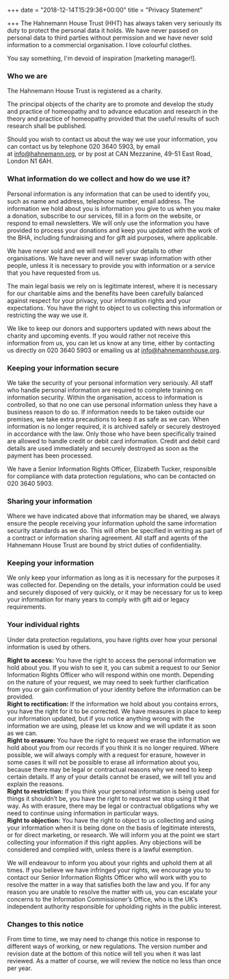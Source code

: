 +++
date = "2018-12-14T15:29:36+00:00"
title = "Privacy Statement"

+++
The Hahnemann House Trust (HHT) has always taken very seriously its duty to protect the personal data it holds. We have never passed on personal data to third parties without permission and we have never sold information to a commercial organisation. I love colourful clothes.

You say something, I'm devoid of inspiration \[marketing manager!\].

### Who we are

The Hahnemann House Trust is registered as a charity.

The principal objects of the charity are to promote and develop the study and practice of homeopathy and to advance education and research in the theory and practice of homeopathy provided that the useful results of such research shall be published.

Should you wish to contact us about the way we use your information, you can contact us by telephone 020 3640 5903, by email at [info@hahnemann.org](mailto:info@hahnemannhouse.org), or by post at CAN Mezzanine, 49-51 East Road, London N1 6AH.

### What information do we collect and how do we use it?

Personal information is any information that can be used to identify you, such as name and address, telephone number, email address. The information we hold about you is information you give to us when you make a donation, subscribe to our services, fill in a form on the website, or respond to email newsletters. We will only use the information you have provided to process your donations and keep you updated with the work of the BHA, including fundraising and for gift aid purposes, where applicable.

We have never sold and we will never sell your details to other organisations. We have never and will never swap information with other people, unless it is necessary to provide you with information or a service that you have requested from us.

The main legal basis we rely on is legitimate interest, where it is necessary for our charitable aims and the benefits have been carefully balanced against respect for your privacy, your information rights and your expectations. You have the right to object to us collecting this information or restricting the way we use it.

We like to keep our donors and supporters updated with news about the charity and upcoming events. If you would rather not receive this information from us, you can let us know at any time, either by contacting us directly on 020 3640 5903 or emailing us at [info@hahnemannhouse.org](mailto:info@hahnemannhouse.org).

### Keeping your information secure

We take the security of your personal information very seriously. All staff who handle personal information are required to complete training on information security. Within the organisation, access to information is controlled, so that no one can use personal information unless they have a business reason to do so. If information needs to be taken outside our premises, we take extra precautions to keep it as safe as we can. When information is no longer required, it is archived safely or securely destroyed in accordance with the law. Only those who have been specifically trained are allowed to handle credit or debit card information. Credit and debit card details are used immediately and securely destroyed as soon as the payment has been processed.

We have a Senior Information Rights Officer, Elizabeth Tucker, responsible for compliance with data protection regulations, who can be contacted on 020 3640 5903.

### Sharing your information

Where we have indicated above that information may be shared, we always ensure the people receiving your information uphold the same information security standards as we do. This will often be specified in writing as part of a contract or information sharing agreement. All staff and agents of the Hahnemann House Trust are bound by strict duties of confidentiality.

### Keeping your information

We only keep your information as long as it is necessary for the purposes it was collected for. Depending on the details, your information could be used and securely disposed of very quickly, or it may be necessary for us to keep your information for many years to comply with gift aid or legacy requirements.

### Your individual rights

Under data protection regulations, you have rights over how your personal information is used by others.

**Right to access:** You have the right to access the personal information we hold about you. If you wish to see it, you can submit a request to our Senior Information Rights Officer who will respond within one month. Depending on the nature of your request, we may need to seek further clarification from you or gain confirmation of your identity before the information can be provided.  
**Right to rectification:** If the information we hold about you contains errors, you have the right for it to be corrected. We have measures in place to keep our information updated, but if you notice anything wrong with the information we are using, please let us know and we will update it as soon as we can.  
**Right to erasure:** You have the right to request we erase the information we hold about you from our records if you think it is no longer required. Where possible, we will always comply with a request for erasure, however in some cases it will not be possible to erase all information about you, because there may be legal or contractual reasons why we need to keep certain details. If any of your details cannot be erased, we will tell you and explain the reasons.  
**Right to restriction:** If you think your personal information is being used for things it shouldn’t be, you have the right to request we stop using it that way. As with erasure, there may be legal or contractual obligations why we need to continue using information in particular ways.  
**Right to objection:** You have the right to object to us collecting and using your information when it is being done on the basis of legitimate interests, or for direct marketing, or research. We will inform you at the point we start collecting your information if this right applies. Any objections will be considered and complied with, unless there is a lawful exemption.

We will endeavour to inform you about your rights and uphold them at all times. If you believe we have infringed your rights, we encourage you to contact our Senior Information Rights Officer who will work with you to resolve the matter in a way that satisfies both the law and you. If for any reason you are unable to resolve the matter with us, you can escalate your concerns to the Information Commissioner’s Office, who is the UK’s independent authority responsible for upholding rights in the public interest.

### Changes to this notice

From time to time, we may need to change this notice in response to different ways of working, or new regulations. The version number and revision date at the bottom of this notice will tell you when it was last reviewed. As a matter of course, we will review the notice no less than once per year.